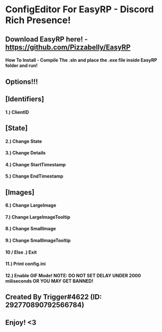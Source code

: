 # ConfigEditor For EasyRP - Discord Rich Presence!

## Download EasyRP here! - https://github.com/Pizzabelly/EasyRP

#### How To Install - Compile The .sln and place the .exe file inside EasyRP folder and run!

## Options!!!

## [Identifiers]

#### 1.) ClientID

## [State]

#### 2.) Change State

#### 3.) Change Details

#### 4.) Change StartTimestamp

#### 5.) Change EndTimestamp

## [Images]

#### 6.) Change LargeImage

#### 7.) Change LargeImageTooltip

#### 8.) Change SmallImage

#### 9.) Change SmallImageTooltip


#### 10 / Else .) Exit

#### 11.) Print config.ini


#### 12.) Enable GIF Mode! NOTE: DO NOT SET DELAY UNDER 2000 miliseconds OR YOU MAY GET BANNED!

## Created By Trigger#4622 (ID: 292770890792566784)

## Enjoy! <3
